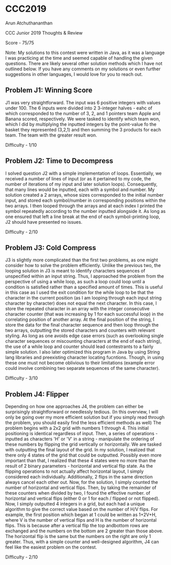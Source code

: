 # CCC2019

Arun Atchuthananthan

CCC Junior 2019 Thoughts & Review

Score - 75/75

Note: My solutions to this contest were written in Java, as it was a language I was practicing at the time and seemed capable of handling the given questions. There are likely several other solution methods which I have not outlined below. If you have any comments on my solutions or even further suggestions in other languages, I would love for you to reach out.

## Problem J1: Winning Score

J1 was very straightforward. The input was 6 positive integers with values under 100. The 6 inputs were divided into 2 3-integer halves - eahc of which corresponded to the number of 3, 2, and 1 pointers team Apple and Banana scored, respectively. We were tasked to identify which team won, which I did by multiplying the inputted integers by the point-value fo the basket they represented (3,2,1) and then summing the 3 products for each team. The team with the greater result won.

Difficulty - 1/10


## Problem J2: Time to Decompress

I solved question J2 with a simple implementation of loops. Essentially, we received a number of lines of input (or as it pertained to my code, the number of iterations of my input and later solution loops). Consequently, that many lines would be inputted, each with a symbol and number. My solution created a 2 arrays, whose sizes corresponded to the initial number input, and stored each symbol/number in corresponding positions within the two arrays. I then looped through the arrays and at each index I printed the symbol repeatedly according to the number inputted alongside it. As long as one ensured that left a line break at the end of each symbol-printing loop, J2 should have presented no issues.

Difficulty - 2/10

## Problem J3: Cold Compress

J3 is slightly more complicated than the first two problems, as one might consider how to solve the problem efficiently. Unlike the previous two, the looping solution in J3 is meant to identify characters sequences of unspecified within an input string. Thus, I approached the problem from the perspective of using a while loop, as such a loop could loop until a condition is satisfied rather than a specified amount of times. This is useful in this case as I used the exit condition for the while loop to be that the character in the current position (as I am looping through each input string character by character) does not equal the next character. In this case, I store the repeated character in an array with the integer consecutive character counter (that was increasing by 1 for each successful loop) in the correlating position of another array. At the final position of the string, I store the data for the final character sequence and then loop through the two arrays, outputting the stored characters and counters with relevant styling. As long as one avoids edge case errors (such as overlooking single character sequences or miscounting characters at the end of each string), the use of a while loop and counter should lead contestrants to a fairly simple solution. I also later optimized this program in Java by using String lang libraries and preexisting character locating fucntions. Though, in using these one must not become oblivious to their limitations (example error could involve combining two separate sequences of the same character).

Difficulty - 3/10


## Problem J4: Flipper

Depending on how one approaches J4, the problem can either be surprisingly straightforward or needlessly tedious. (In this overview, I will only be going over my more efficient solution but if you simply read through the problem, you should easily find the less efficient methods as well) The problem begins with a 2x2 grid with numbers 1 through 4. This initial positioning is identical regardless of input. Then, a series of operations - inputted as characters 'H' or 'V' in a string - manipulate the ordering of these numbers by flipping the grid vertically or horizontally. We are tasked with outputting the final layout of the grid. In my solution, I realized that there only 4 states of the grid that could be outputted. Possibly even more important than that, I realized that these 4 states were no more than the result of 2 binary parameters - horizontal and vertical flip state. As the flipping operations to not actually affect horizontal layout, I simply considered each individually. Additionally, 2 flips in the same direction always cancel each other out. Now, for the solution, I simply counted the number of horizontal and vertical flips. Then, by taking the remainder of these counters when divided by two, I found the effective number. of horizontal and vertical flips (either 0 or 1 for each / flipped or not flipped). Now, I simply outputted 4 integers in a grid, but each had a unique algorithm to give the correct value based on the number of H/V flips. For example, the first position which began at 1 could be written as 1+2V+H, where V is the number of vertical flips and H is the number of horizontal flips. This is because after a vertical flip the top andbottom rows are exchanged and the numbers on the bottom are 2 greater than those above. The horizontal flip is the same but the numbers on the right are only 1 greater. Thus, with a simple counter and well-designed algorithm, J4 can feel like the easiest problem on the contest.

Difficulty - 2/10
